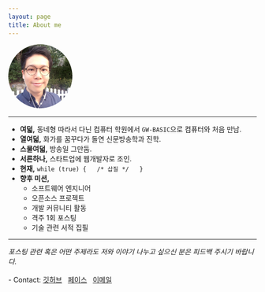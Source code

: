 ```yaml
---
layout: page
title: About me
---
```


<img src="/public/images/sy_lee_1x1.jpeg" style="border-radius: 5em; width: 130px;">

---

- **여덟,** 동네형 따라서 다닌 컴퓨터 학원에서 `GW-BASIC`으로 컴퓨터와 처음 만남.
- **열여덟,** 화가를 꿈꾸다가 돌연 신문방송학과 진학.
- **스물여덟,** 방송일 그만둠.
- **서른하나,** 스타트업에 웹개발자로 조인.
- **현재,** `while (true) {   /* 삽질 */   }` 
- **향후 미션,** 
	- 소프트웨어 엔지니어
	- 오픈소스 프로젝트
	- 개발 커뮤니티 활동
	- 격주 1회 포스팅
	- 기술 관련 서적 집필
	
---
	
<p class="message">
<em>포스팅 관련 혹은 어떤 주제라도 저와 이야기 나누고 싶으신 분은 피드백 주시기 바랍니다.</em>
<br><br>
- Contact: 
<a href="https://github.com/cluina" style="margin-right: 8px;"><i class="fa fa-github"></i> 깃허브</a>
<a href="https://www.facebook.com/sangyoung.lee.391" style="margin-right: 8px;"><i class="fa fa-facebook"></i> 페이스</a>
<a href="mailto:lee@sangyoung.me" style="margin-right: 8px;"><i class="fa fa-paper-plane"></i> 이메일</a>
   
</p>